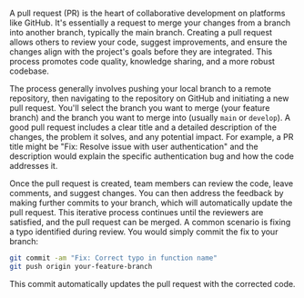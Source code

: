 A pull request (PR) is the heart of collaborative development on platforms like GitHub. It's essentially a request to merge your changes from a branch into another branch, typically the main branch. Creating a pull request allows others to review your code, suggest improvements, and ensure the changes align with the project's goals before they are integrated. This process promotes code quality, knowledge sharing, and a more robust codebase.

The process generally involves pushing your local branch to a remote repository, then navigating to the repository on GitHub and initiating a new pull request. You'll select the branch you want to merge (your feature branch) and the branch you want to merge into (usually `main` or `develop`). A good pull request includes a clear title and a detailed description of the changes, the problem it solves, and any potential impact. For example, a PR title might be "Fix: Resolve issue with user authentication" and the description would explain the specific authentication bug and how the code addresses it.

Once the pull request is created, team members can review the code, leave comments, and suggest changes. You can then address the feedback by making further commits to your branch, which will automatically update the pull request. This iterative process continues until the reviewers are satisfied, and the pull request can be merged. A common scenario is fixing a typo identified during review. You would simply commit the fix to your branch:

```bash
git commit -am "Fix: Correct typo in function name"
git push origin your-feature-branch
```

This commit automatically updates the pull request with the corrected code.